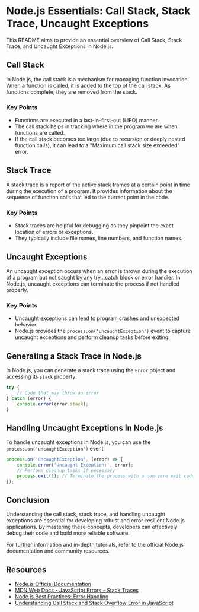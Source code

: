 # Node.js Essentials: Call Stack, Stack Trace, Uncaught Exceptions

This README aims to provide an essential overview of Call Stack, Stack Trace, and Uncaught Exceptions in Node.js.

## Call Stack

In Node.js, the call stack is a mechanism for managing function invocation. When a function is called, it is added to the top of the call stack. As functions complete, they are removed from the stack.

### Key Points

- Functions are executed in a last-in-first-out (LIFO) manner.
- The call stack helps in tracking where in the program we are when functions are called.
- If the call stack becomes too large (due to recursion or deeply nested function calls), it can lead to a "Maximum call stack size exceeded" error.

## Stack Trace

A stack trace is a report of the active stack frames at a certain point in time during the execution of a program. It provides information about the sequence of function calls that led to the current point in the code.

### Key Points

- Stack traces are helpful for debugging as they pinpoint the exact location of errors or exceptions.
- They typically include file names, line numbers, and function names.

## Uncaught Exceptions

An uncaught exception occurs when an error is thrown during the execution of a program but not caught by any try...catch block or error handler. In Node.js, uncaught exceptions can terminate the process if not handled properly.

### Key Points

- Uncaught exceptions can lead to program crashes and unexpected behavior.
- Node.js provides the `process.on('uncaughtException')` event to capture uncaught exceptions and perform cleanup tasks before exiting.

## Generating a Stack Trace in Node.js

In Node.js, you can generate a stack trace using the `Error` object and accessing its `stack` property:

```javascript
try {
    // Code that may throw an error
} catch (error) {
    console.error(error.stack);
}
```

## Handling Uncaught Exceptions in Node.js

To handle uncaught exceptions in Node.js, you can use the `process.on('uncaughtException')` event:

```javascript
process.on('uncaughtException', (error) => {
    console.error('Uncaught Exception:', error);
    // Perform cleanup tasks if necessary
    process.exit(1); // Terminate the process with a non-zero exit code
});
```

## Conclusion

Understanding the call stack, stack trace, and handling uncaught exceptions are essential for developing robust and error-resilient Node.js applications. By mastering these concepts, developers can effectively debug their code and build more reliable software.

For further information and in-depth tutorials, refer to the official Node.js documentation and community resources.

## Resources

- [Node.js Official Documentation](https://nodejs.org/en/docs/)
- [MDN Web Docs - JavaScript Errors - Stack Traces](https://developer.mozilla.org/en-US/docs/Web/JavaScript/Reference/Errors)
- [Node.js Best Practices: Error Handling](https://github.com/goldbergyoni/nodebestpractices#-61-handle-errors)
- [Understanding Call Stack and Stack Overflow Error in JavaScript](https://blog.bitsrc.io/understanding-call-stack-and-stack-overflow-error-in-javascript-e94b741479f9)
